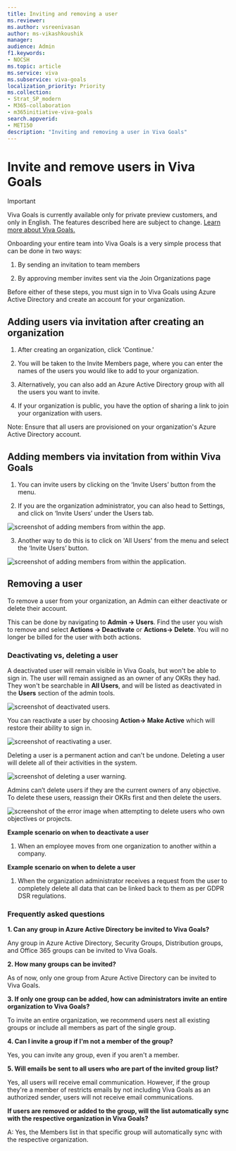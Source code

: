 ```yaml
---
title: Inviting and removing a user
ms.reviewer: 
ms.author: vsreenivasan
author: ms-vikashkoushik
manager: 
audience: Admin
f1.keywords:
- NOCSH
ms.topic: article
ms.service: viva
ms.subservice: viva-goals
localization_priority: Priority
ms.collection:  
- Strat_SP_modern
- M365-collaboration
- m365initiative-viva-goals  
search.appverid:
- MET150
description: "Inviting and removing a user in Viva Goals"
---
```


# Invite and remove users in Viva Goals

> [!IMPORTANT]
> Viva Goals is currently available only for private preview customers, and only in English. The features described here are subject to change. [Learn more about Viva Goals.](https://go.microsoft.com/fwlink/?linkid=2189933)

Onboarding your entire team into Viva Goals is a very simple process that can be done in two ways: 

1. By sending an invitation to team members 

2. By approving member invites sent via the Join Organizations page 

Before either of these steps, you must sign in to Viva Goals using Azure Active Directory and create an account for your organization.  

## Adding users via invitation after creating an organization 

1. After creating an organization, click 'Continue.'

2. You will be taken to the Invite Members page, where you can enter the names of the users you would like to add to your organization. 

3. Alternatively, you can also add an Azure Active Directory group with all the users you want to invite. 

4. If your organization is public, you have the option of sharing a link to join your organization with users. 

Note: Ensure that all users are provisioned on your organization's Azure Active Directory account. 

## Adding members via invitation from within Viva Goals

1. You can invite users by clicking on the ‘Invite Users’ button from the menu. 

2. If you are the organization administrator, you can also head to Settings, and click on ‘Invite Users’ under the Users tab. 

![screenshot of adding members from within the app.](../media/goals/2/23/a.jpg)

3. Another way to do this is to click on 'All Users' from the menu and select the ‘Invite Users’ button. 

![screenshot of adding members from within the application.](../media/goals/2/23/b.jpg)

## Removing a user 

To remove a user from your organization, an Admin can either deactivate or delete their account. 

This can be done by navigating to **Admin -> Users**. Find the user you wish to remove and select **Actions -> Deactivate** or **Actions-> Delete**. You will no longer be billed for the user with both actions.

### Deactivating vs, deleting a user

A deactivated user will remain visible in Viva Goals, but won't be able to sign in. The user will remain assigned as an owner of any OKRs they had. They won't be searchable in **All Users**, and will be listed as deactivated in the **Users** section of the admin tools. 

![screenshot of deactivated users.](../media/goals/2/23/c.jpg)


You can reactivate a user by choosing **Action-> Make Active** which will restore their ability to sign in.

![screenshot of reactivating a user.](../media/goals/2/23/d.jpg)

Deleting a user is a permanent action and can't be undone. Deleting a user will delete all of their activities in the system.

![screenshot of deleting a user warning.](../media/goals/2/23/e.jpg)

Admins can’t delete users if they are the current owners of any objective. To delete these users, reassign their OKRs first and then delete the users.

![screenshot of the error image when attempting to delete users who own objectives or projects.](../media/goals/2/23/f.jpg)

**Example scenario on when to deactivate a user**

1. When an employee moves from one organization to another within a company.

**Example scenario on when to delete a user**

1. When the organization administrator receives a request from the user to completely delete all data that can be linked back to them as per GDPR DSR regulations.

### Frequently asked questions

**1. Can any group in Azure Active Directory be invited to Viva Goals?**

Any group in Azure Active Directory, Security Groups, Distribution groups, and Office 365 groups can be invited to Viva Goals. 

**2. How many groups can be invited?** 

As of now, only one group from Azure Active Directory can be invited to Viva Goals. 

**3. If only one group can be added, how can administrators invite an entire organization to Viva Goals?**

To invite an entire organization, we recommend users nest all existing groups or include all members as part of the single group.  

**4. Can I invite a group if I'm not a member of the group?**

Yes, you can invite any group, even if you aren't a member.

**5. Will emails be sent to all users who are part of the invited group list?**

Yes, all users will receive email communication. However, if the group they're a member of restricts emails by not including Viva Goals as an authorized sender, users will not receive email communications.

**If users are removed or added to the group, will the list automatically sync with the respective organization in Viva Goals?**

A: Yes, the Members list in that specific group will automatically sync with the respective organization. 
